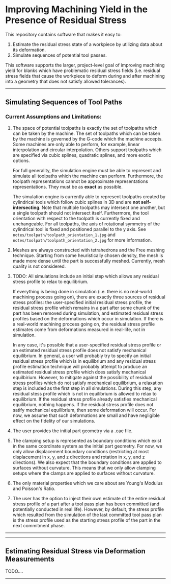 # Improving Machining Yield in the Presence of Residual Stress

This repository contains software that makes it easy to:
1. Estimate the residual stress state of a workpiece by utilizing data about 
   its deformation.
2. Simulate sequences of potential tool passes. 

This software supports the larger, project-level goal of improving machining 
yield for blanks which have problematic residual stress fields (i.e. residual
stress fields that cause the workpiece to deform during and after machining
into a geometry that does not satisfy allowed tolerances).


---

## Simulating Sequences of Tool Paths ##

### Current Assumptions and Limitations:

1. The space of potential toolpaths is exactly the set of toolpaths which can be 
   taken by the machine. The set of toolpaths which can be taken by the machine 
   is governed by the G-code which the machine accepts. Some machines are only 
   able to perform, for example, linear interpolation and circular interpolation. 
   Others support toolpaths which are specified via cubic splines, quadratic splines, 
   and more exotic options.

   For full generality, the simulation engine must be able to represent and 
   simulate all toolpaths which the machine can perform. Furthermore, the toolpath 
   representations cannot be approximate representations representations. They 
   must be as **exact** as possible. 

   The simulation engine is currently able to represent toolpaths created by 
   cylindrical tools which follow cubic splines in 3D and are **not self-intersecting**. 
   Note that multiple toolpaths may intersect one another, but a single toolpath 
   should not intersect itself. Furthermore, the tool orientation with respect 
   to the toolpath is currently fixed and unchangeable. For all toolpaths, the 
   axis of rotational symmetry of the cylindrical tool is fixed and positioned 
   parallel to the y axis. See `notes/toolpath/toolpath_orientation_1.jpg` and 
   `notes/toolpath/toolpath_orientation_2.jpg` for more information.
   
2. Meshes are always constructed with tetrahedrons and the Free meshing technique. 
   Starting from some heuristically chosen density, the mesh is made more dense 
   until the part is successfully meshed. Currently, mesh quality is not considered.

3. TODO: 
   All simulations include an initial step which allows any residual stress 
   profile to relax to equilibrium. 

   If everything is being done in simulation (i.e. there is no real-world machining 
   process going on), there are exactly three sources of residual stress profiles: 
   the user-specified initial residual stress profile, the residual stress profile 
   which remains in a part after some chunk of the part has been removed during 
   simulation, and estimated residual stress profiles based on the deformations 
   which occur in simulation. If there is a real-world machining process going on, 
   the residual stress profile estimates come from deformations measured in 
   real-life, not in simulation. 
   
   In any case, it's possible that a user-specified residual stress profile or 
   an estimated residual stress profile does not satisfy mechanical equilibrium. 
   In general, a user will probably try to specify an initial residual stress 
   profile which is in equilibrium and any residual stress profile estimation 
   technique will probably attempt to produce an estimated residual stress profile 
   which does satisfy mechanical equilbirium. However, to mitigate against the 
   possibility of residual stress profiles which do not satisfy mechanical equilibrium, 
   a relaxation step is included as the first step in all simulations. During 
   this step, any residual stess profile which is not in equilibrium is allowed 
   to relax to equilibrium. If the residual stress profile already satisfies 
   mechanical equilibrium, nothing happens. If the residual stress profile does 
   not satify mechanical equilibrium, then some deformation will occur. For now, 
   we assume that such deformations are small and have negligible effect on the 
   fidelity of our simulations.
   
4. The user provides the initial part geometry via a .cae file. 

5. The clamping setup is represented as boundary conditions which exist in the 
   same coordinate system as the initial part geometry. For now, we only allow 
   displacement boundary conditions (restricting at most displacement in x, y, 
   and z directions and rotation in x, y, and z directions). We also expect that 
   the boundary conditions are applied to surfaces without curvature. This means 
   that we only allow clamping setups where the clamps are applied to surfaces 
   without curvature.

6. The only material properties which we care about are Young's Modulus and 
   Poisson's Ratio.

7. The user has the option to inject their own estimate of the entire residual 
   stress profile of a part after a tool pass plan has been committed (and potentially 
   conducted in real life). However, by default, the stress profile which resulted 
   from the simulation of the last committed tool pass plan is the stress profile 
   used as the starting stress profile of the part in the next commitment phase. 
---


---
## Estimating Residual Stress via Deformation Measurements

TODO....

---

